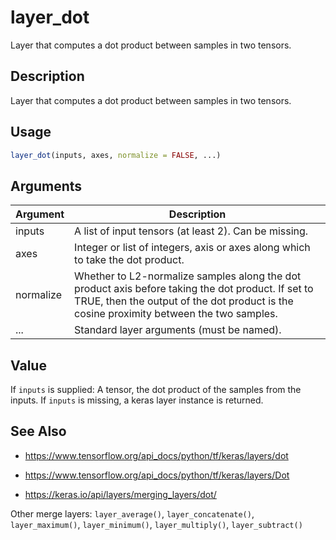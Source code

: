 # layer_dot


Layer that computes a dot product between samples in two tensors.




## Description

Layer that computes a dot product between samples in two tensors.





## Usage
```r
layer_dot(inputs, axes, normalize = FALSE, ...)
```




## Arguments


Argument      |Description
------------- |----------------
inputs | A list of input tensors (at least 2). Can be missing.
axes | Integer or list of integers, axis or axes along which to take the dot product.
normalize | Whether to L2-normalize samples along the dot product axis before taking the dot product. If set to TRUE, then the output of the dot product is the cosine proximity between the two samples.
... | Standard layer arguments (must be named).





## Value

If ``inputs`` is supplied: A tensor, the dot product of the samples
from the inputs. If ``inputs`` is missing, a keras layer instance is
returned.






## See Also



*  https://www.tensorflow.org/api_docs/python/tf/keras/layers/dot

*  https://www.tensorflow.org/api_docs/python/tf/keras/layers/Dot

*  https://keras.io/api/layers/merging_layers/dot/


Other merge layers: 
`layer_average()`,
`layer_concatenate()`,
`layer_maximum()`,
`layer_minimum()`,
`layer_multiply()`,
`layer_subtract()`



